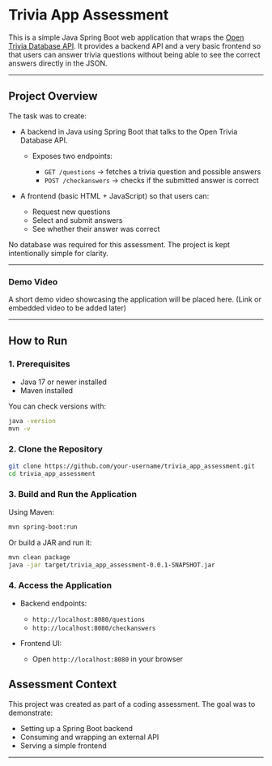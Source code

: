 # Trivia App Assessment

This is a simple Java Spring Boot web application that wraps the [Open Trivia Database API](https://opentdb.com/).
It provides a backend API and a very basic frontend so that users can answer trivia questions without being able to see the correct answers directly in the JSON.

---

## Project Overview

The task was to create:

* A backend in Java using Spring Boot that talks to the Open Trivia Database API.

  * Exposes two endpoints:

    * `GET /questions` → fetches a trivia question and possible answers
    * `POST /checkanswers` → checks if the submitted answer is correct
* A frontend (basic HTML + JavaScript) so that users can:

  * Request new questions
  * Select and submit answers
  * See whether their answer was correct

No database was required for this assessment. The project is kept intentionally simple for clarity.

---

### Demo Video

A short demo video showcasing the application will be placed here.
(Link or embedded video to be added later)

---


## How to Run

### 1. Prerequisites

* Java 17 or newer installed
* Maven installed

You can check versions with:

```bash
java -version
mvn -v
```

### 2. Clone the Repository

```bash
git clone https://github.com/your-username/trivia_app_assessment.git
cd trivia_app_assessment
```

### 3. Build and Run the Application

Using Maven:

```bash
mvn spring-boot:run
```

Or build a JAR and run it:

```bash
mvn clean package
java -jar target/trivia_app_assessment-0.0.1-SNAPSHOT.jar
```

### 4. Access the Application

* Backend endpoints:

  * `http://localhost:8080/questions`
  * `http://localhost:8080/checkanswers`
* Frontend UI:

  * Open `http://localhost:8080` in your browser


## Assessment Context

This project was created as part of a coding assessment.
The goal was to demonstrate:

* Setting up a Spring Boot backend
* Consuming and wrapping an external API
* Serving a simple frontend

---
